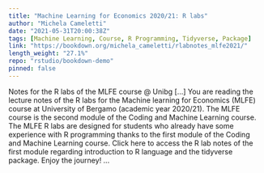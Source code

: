 ```yaml
---
title: "Machine Learning for Economics 2020/21: R labs"
author: "Michela Cameletti"
date: "2021-05-31T20:00:38Z"
tags: [Machine Learning, Course, R Programming, Tidyverse, Package]
link: "https://bookdown.org/michela_cameletti/rlabnotes_mlfe2021/"
length_weight: "27.1%"
repo: "rstudio/bookdown-demo"
pinned: false
---
```


Notes for the R labs of the MLFE course @ Unibg [...] You are reading the lecture notes of the R labs for the Machine learning for Economics (MLFE) course at University of Bergamo (academic year 2020/21). The MLFE course is the second module of the Coding and Machine Learning course. The MLFE R labs are designed for students who already have some experience with R programming thanks to the first module of the Coding and Machine Learning course. Click here to access the R lab notes of the first module regarding introduction to R language and the tidyverse package. Enjoy the journey! ...
